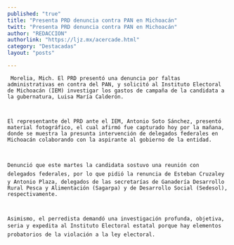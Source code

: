 ```yaml
---
published: "true"
title: "Presenta PRD denuncia contra PAN en Michoacán"
twitt: "Presenta PRD denuncia contra PAN en Michoacán"
author: "REDACCION"
authorlink: "https://ljz.mx/acercade.html"
category: "Destacadas"
layout: "posts"

---
```



  
     Morelia, Mich. El PRD presentó una denuncia por faltas administrativas en contra del PAN, y solicitó al Instituto Electoral de Michoacán (IEM) investigar los gastos de campaña de la candidata a la gubernatura, Luisa María Calderón.
  
  
  
    El representante del PRD ante el IEM, Antonio Soto Sánchez, presentó material fotográfico, el cual afirmó fue capturado hoy por la mañana, donde se muestra la presunta intervención de delegados federales en Michoacán colaborando con la aspirante al gobierno de la entidad.
  
  
  
    Denunció que este martes la candidata sostuvo una reunión con delegados federales, por lo que pidió la renuncia de Esteban Cruzaley y Antonio Plaza, delegados de las secretarías de Ganadería Desarrollo Rural Pesca y Alimentación (Sagarpa) y de Desarrollo Social (Sedesol), respectivamente.
  
  
  
    Asimismo, el perredista demandó una investigación profunda, objetiva, seria y expedita al Instituto Electoral estatal porque hay elementos probatorios de la violación a la ley electoral.
  

